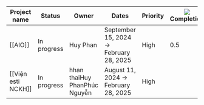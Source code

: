 |Project name|Status|Owner|Dates|Priority|![](https://www.notion.so/icons/activity_gray.svg)Completion|
|---|---|---|---|---|---|
|[[AIO]]|In progress|Huy Phan|September 15, 2024 → February 28, 2025|High|0.5|
|[[Viện esti NCKH]]|In progress|hhan thaiHuy PhanPhúc Nguyễn|August 11, 2024 → February 28, 2025|High||